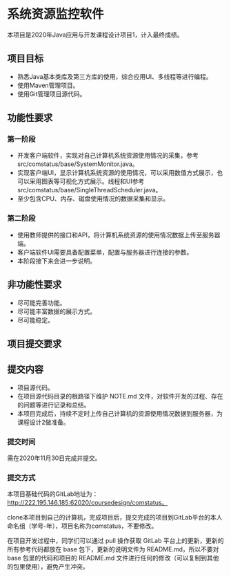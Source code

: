 # 系统资源监控软件

本项目是2020年Java应用与开发课程设计项目1，计入最终成绩。

## 项目目标

- 熟悉Java基本类库及第三方库的使用，综合应用UI、多线程等进行编程。
- 使用Maven管理项目。
- 使用Git管理项目源代码。

## 功能性要求

### 第一阶段

- 开发客户端软件，实现对自己计算机系统资源使用情况的采集，参考 src/comstatus/base/SystemMonitor.java。
- 实现客户端UI，显示计算机系统资源的使用情况，可以采用数值方式展示，也可以采用图表等可视化方式展示。线程和UI参考 src/comstatus/base/SingleThreadScheduler.java。
- 至少包含CPU、内存、磁盘使用情况的数据采集和显示。

### 第二阶段

- 使用教师提供的接口和API，将计算机系统资源的使用情况数据上传至服务器端。
- 客户端软件UI需要具备配置菜单，配置与服务器进行连接的参数。
- 本阶段接下来会进一步说明。

## 非功能性要求

- 尽可能完善功能。
- 尽可能丰富数据的展示方式。
- 尽可能稳定。

## 项目提交要求

## 提交内容

- 项目源代码。
- 在项目源代码目录的根路径下维护 NOTE.md 文件，对软件开发的过程、存在的问题等进行记录和总结。
- 本项目完成后，持续不定时上传自己计算机的资源使用情况数据到服务器，为课程设计2做准备。

### 提交时间

需在2020年11月30日完成并提交。

### 提交方式

本项目基础代码的GitLab地址为：http://222.195.146.185:62020/coursedesign/comstatus。

clone本项目到自己的计算机，完成项目后，提交完成的项目到GitLab平台的本人命名组（学号-年），项目名称为comstatus，不要修改。

在项目开发过程中，同学们可以通过 pull 操作获取 GitLab 平台上的更新，更新的所有参考代码都放在 base 包下，更新的说明文件为 README.md，所以不要对 base 包里的代码和项目的 README.md 文件进行任何的修改（可以复制到其他的包里使用），避免产生冲突。

